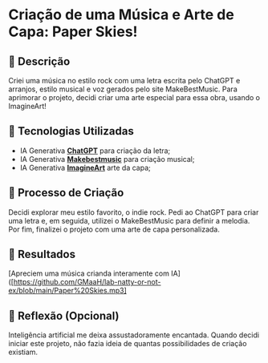 # Criação de uma Música e Arte de Capa: Paper Skies!

## 📒 Descrição
Criei uma música no estilo rock com uma letra escrita pelo ChatGPT e arranjos, estilo musical e voz gerados pelo site MakeBestMusic. Para aprimorar o projeto, decidi criar uma arte especial para essa obra, usando o ImagineArt!

## 🤖 Tecnologias Utilizadas

- IA Generativa **[ChatGPT](https://chat.openai.com)** para criação da letra;
- IA Generativa **[Makebestmusic](https://makebestmusic.com/)** para criação musical;
- IA Generativa **[ImagineArt](https://www.imagine.art/dashboard)** arte da capa;

## 🧐 Processo de Criação
Decidi explorar meu estilo favorito, o indie rock. Pedi ao ChatGPT para criar uma letra e, em seguida, utilizei o MakeBestMusic para definir a melodia. Por fim, finalizei o projeto com uma arte de capa personalizada.

## 🚀 Resultados
[Apreciem uma música crianda interamente com IA]
([https://github.com/GMaaH/lab-natty-or-not-ex/blob/main/Paper%20Skies.mp3]


## 💭 Reflexão (Opcional)
Inteligência artificial me deixa assustadoramente encantada. Quando decidi iniciar este projeto, não fazia ideia de quantas possibilidades de criação existiam.


